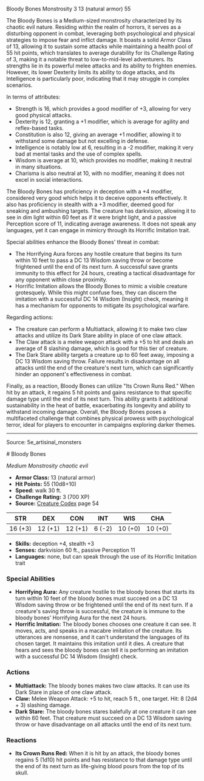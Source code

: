 <MonsterName/>Bloody Bones</MonsterName>
<CreatureType/>Monstrosity</CreatureType>
<CR/>3</CR>
<AC/>13 (natural armor)</AC>
<HP/>55</HP>
<summary>The Bloody Bones is a Medium-sized monstrosity characterized by its chaotic evil nature. Residing within the realm of horrors, it serves as a disturbing opponent in combat, leveraging both psychological and physical strategies to impose fear and inflict damage. It boasts a solid Armor Class of 13, allowing it to sustain some attacks while maintaining a health pool of 55 hit points, which translates to average durability for its Challenge Rating of 3, making it a notable threat to low-to-mid-level adventurers. Its strengths lie in its powerful melee attacks and its ability to frighten enemies. However, its lower Dexterity limits its ability to doge attacks, and its Intelligence is particularly poor, indicating that it may struggle in complex scenarios.</summary>

<detail>

In terms of attributes:
- Strength is 16, which provides a good modifier of +3, allowing for very good physical attacks.
- Dexterity is 12, granting a +1 modifier, which is average for agility and reflex-based tasks.
- Constitution is also 12, giving an average +1 modifier, allowing it to withstand some damage but not excelling in defense.
- Intelligence is notably low at 6, resulting in a -2 modifier, making it very bad at mental tasks and the use of complex spells.
- Wisdom is average at 10, which provides no modifier, making it neutral in many situations.
- Charisma is also neutral at 10, with no modifier, meaning it does not excel in social interactions.

The Bloody Bones has proficiency in deception with a +4 modifier, considered very good which helps it to deceive opponents effectively. It also has proficiency in stealth with a +3 modifier, deemed good for sneaking and ambushing targets. The creature has darkvision, allowing it to see in dim light within 60 feet as if it were bright light, and a passive Perception score of 11, indicating average awareness. It does not speak any languages, yet it can engage in mimicry through its Horrific Imitation trait.

Special abilities enhance the Bloody Bones' threat in combat:
- The Horrifying Aura forces any hostile creature that begins its turn within 10 feet to pass a DC 13 Wisdom saving throw or become frightened until the end of its next turn. A successful save grants immunity to this effect for 24 hours, creating a tactical disadvantage for any opponent within close proximity.
- Horrific Imitation allows the Bloody Bones to mimic a visible creature grotesquely. While this might confuse foes, they can discern the imitation with a successful DC 14 Wisdom (Insight) check, meaning it has a mechanism for opponents to mitigate its psychological warfare.

Regarding actions:
- The creature can perform a Multiattack, allowing it to make two claw attacks and utilize its Dark Stare ability in place of one claw attack.
- The Claw attack is a melee weapon attack with a +5 to hit and deals an average of 8 slashing damage, which is good for this tier of creature.
- The Dark Stare ability targets a creature up to 60 feet away, imposing a DC 13 Wisdom saving throw. Failure results in disadvantage on all attacks until the end of the creature's next turn, which can significantly hinder an opponent's effectiveness in combat.

Finally, as a reaction, Bloody Bones can utilize "Its Crown Runs Red." When hit by an attack, it regains 5 hit points and gains resistance to that specific damage type until the end of its next turn. This ability grants it additional sustainability in the heat of battle, exacerbating its longevity and ability to withstand incoming damage. Overall, the Bloody Bones poses a multifaceted challenge that combines physical prowess with psychological terror, ideal for players to encounter in campaigns exploring darker themes.</detail>



---

Source: 5e_artisinal_monsters

<statblock>
# Bloody Bones

*Medium* *Monstrosity* *chaotic evil*

- **Armor Class:** 13 (natural armor)
- **Hit Points:** 55 (10d8+10)
- **Speed:** walk 30 ft.
- **Challenge Rating:** 3 (700 XP)
- **Source:** [Creature Codex](https://koboldpress.com/kpstore/product/creature-codex-for-5th-edition-dnd) page 54

| STR | DEX | CON | INT | WIS | CHA |
| --- | --- | --- | --- | --- | --- |
| 16 (+3) | 12 (+1) | 12 (+1) | 6 (-2) | 10 (+0) | 10 (+0) |

- **Skills:** deception +4, stealth +3
- **Senses:** darkvision 60 ft., passive Perception 11
- **Languages:** none, but can speak through the use of its Horrific Imitation trait

### Special Abilities

- **Horrifying Aura:** Any creature hostile to the bloody bones that starts its turn within 10 feet of the bloody bones must succeed on a DC 13 Wisdom saving throw or be frightened until the end of its next turn. If a creature's saving throw is successful, the creature is immune to the bloody bones' Horrifying Aura for the next 24 hours.
- **Horrific Imitation:** The bloody bones chooses one creature it can see. It moves, acts, and speaks in a macabre imitation of the creature. Its utterances are nonsense, and it can't understand the languages of its chosen target. It maintains this imitation until it dies. A creature that hears and sees the bloody bones can tell it is performing an imitation with a successful DC 14 Wisdom (Insight) check.

### Actions

- **Multiattack:** The bloody bones makes two claw attacks. It can use its Dark Stare in place of one claw attack.
- **Claw:** Melee Weapon Attack: +5 to hit, reach 5 ft., one target. Hit: 8 (2d4 + 3) slashing damage.
- **Dark Stare:** The bloody bones stares balefully at one creature it can see within 60 feet. That creature must succeed on a DC 13 Wisdom saving throw or have disadvantage on all attacks until the end of its next turn.

### Reactions

- **Its Crown Runs Red:** When it is hit by an attack, the bloody bones regains 5 (1d10) hit points and has resistance to that damage type until the end of its next turn as life-giving blood pours from the top of its skull.


</statblock>


